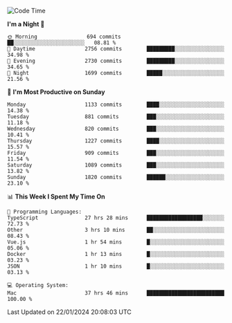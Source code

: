 <!--START_SECTION:waka-->
![Code Time](http://img.shields.io/badge/Code%20Time-3%2C567%20hrs%2046%20mins-blue)

**I'm a Night 🦉** 

```text
🌞 Morning                694 commits         ██░░░░░░░░░░░░░░░░░░░░░░░   08.81 % 
🌆 Daytime                2756 commits        █████████░░░░░░░░░░░░░░░░   34.98 % 
🌃 Evening                2730 commits        █████████░░░░░░░░░░░░░░░░   34.65 % 
🌙 Night                  1699 commits        █████░░░░░░░░░░░░░░░░░░░░   21.56 % 
```
📅 **I'm Most Productive on Sunday** 

```text
Monday                   1133 commits        ████░░░░░░░░░░░░░░░░░░░░░   14.38 % 
Tuesday                  881 commits         ███░░░░░░░░░░░░░░░░░░░░░░   11.18 % 
Wednesday                820 commits         ███░░░░░░░░░░░░░░░░░░░░░░   10.41 % 
Thursday                 1227 commits        ████░░░░░░░░░░░░░░░░░░░░░   15.57 % 
Friday                   909 commits         ███░░░░░░░░░░░░░░░░░░░░░░   11.54 % 
Saturday                 1089 commits        ███░░░░░░░░░░░░░░░░░░░░░░   13.82 % 
Sunday                   1820 commits        ██████░░░░░░░░░░░░░░░░░░░   23.10 % 
```


📊 **This Week I Spent My Time On** 

```text
💬 Programming Languages: 
TypeScript               27 hrs 28 mins      ██████████████████░░░░░░░   72.73 % 
Other                    3 hrs 10 mins       ██░░░░░░░░░░░░░░░░░░░░░░░   08.43 % 
Vue.js                   1 hr 54 mins        █░░░░░░░░░░░░░░░░░░░░░░░░   05.06 % 
Docker                   1 hr 13 mins        █░░░░░░░░░░░░░░░░░░░░░░░░   03.23 % 
JSON                     1 hr 10 mins        █░░░░░░░░░░░░░░░░░░░░░░░░   03.13 % 

💻 Operating System: 
Mac                      37 hrs 46 mins      █████████████████████████   100.00 % 
```


 Last Updated on 22/01/2024 20:08:03 UTC
<!--END_SECTION:waka-->
